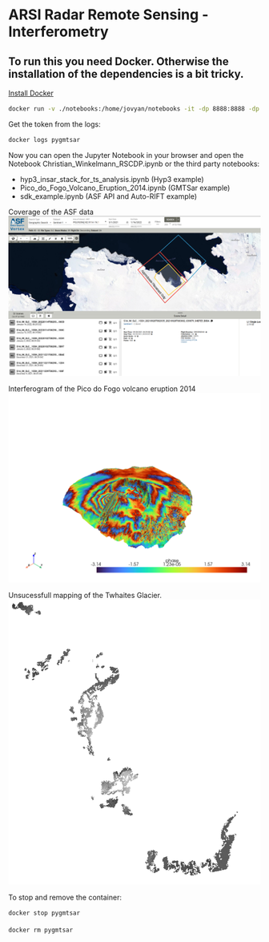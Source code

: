 # ARSI Radar Remote Sensing - Interferometry

## To run this you need Docker. Otherwise the installation of the dependencies is a bit tricky.

[Install Docker](https://docs.docker.com/engine/install/)

```bash
docker run -v ./notebooks:/home/jovyan/notebooks -it -dp 8888:8888 -dp 8787:8787 --restart always --name pygmtsar docker.io/pechnikov/pygmtsar 
```

Get the token from the logs:
```bash
docker logs pygmtsar
```

Now you can open the Jupyter Notebook in your browser and open the Notebook Christian_Winkelmann_RSCDP.ipynb or the third party notebooks:
- hyp3_insar_stack_for_ts_analysis.ipynb (Hyp3 example)
- Pico_do_Fogo_Volcano_Eruption_2014.ipynb (GMTSar example)
- sdk_example.ipynb (ASF API and Auto-RIFT example)

Coverage of the ASF data
![](notebooks/images/ASF_coverage.png)

Interferogram of the Pico do Fogo volcano eruption 2014
![](notebooks/images/3D_Interferogram.png)

Unsucessfull mapping of the Twhaites Glacier.
![](notebooks/images/TwhaitesGlacier.png)


To stop and remove the container:
```bash
docker stop pygmtsar

docker rm pygmtsar
```